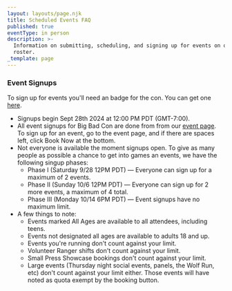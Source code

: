 ```yaml
---
layout: layouts/page.njk
title: Scheduled Events FAQ
published: true
eventType: in person
description: >-
  Information on submitting, scheduling, and signing up for events on our
  roster.
_template: page
---
```


<!-- ### Submitting and Scheduling Events

Our scheduled RPGs, LARPs, board games, panels, and workshops are the core of Big Bad Con!

* Games and events can be submitted here (https://www.bigbadcon.com/run-an-event/) until 7/31. Attendees who sign up for any combination of 8+ hours of running events, GMing in Games on Demand, or volunteer shifts get a free 4-day badge to attend the con.
* After an event is submitted, our coordinators will review it (usually within two weeks) and follow up the the GM, facilitator, or speaker with any questions we have or requests for changes if needed.
* Once an event is approved, it will appear on our schedule [here](https://www.bigbadcon.com/events/).
* After submissions close, our event coordinators will schedule all the events, confirm them with the GMs, facilitators and speakers, and then publish the event times and locations!
-->

### Event Signups

To sign up for events you'll need an badge for the con. You can get one [here](https://www.bigbadcon.com/attend).

* Signups begin Sept 28th 2024 at 12:00 PM PDT (GMT-7:00).
* All event signups for Big Bad Con are done from from our [event page](https://www.bigbadcon.com/events/). To sign up for an event, go to the event page, and if there are spaces left, click Book Now at the bottom.
* Not everyone is available the moment signups open. To give as many people as possible a chance to get into games an events, we have the following singup phases:
  * Phase I (Saturday 9/28 12PM PDT) — Everyone can sign up for a maximum of 2 events.
  * Phase II (Sunday 10/6 12PM PDT) — Everyone can sign up for 2 more events, a maximum of 4 total.
  * Phase III (Monday 10/14 6PM PDT) — Event signups have no maximum limit.
* A few things to note:
  * Events marked All Ages are available to all attendees, including teens.
  * Events not designated all ages are available to adults 18 and up.
  * Events you're running don't count against your limit.
  * Volunteer Ranger shifts don't count against your limit.
  * Small Press Showcase bookings don't count against your limit.
  * Large events (Thursday night social events, panels, the Wolf Run, etc) don't count against your limit either. Those events will have noted as quota exempt by the booking button.
